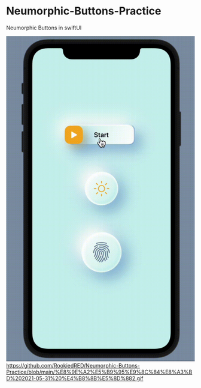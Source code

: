 # Neumorphic-Buttons-Practice
Neumorphic Buttons in swiftUI

![image](https://github.com/RookiedRED/Neumorphic-Buttons-Practice/blob/main/%E8%9E%A2%E5%B9%95%E9%8C%84%E8%A3%BD%202021-05-31%20%E4%B8%8B%E5%8D%882.gif)https://github.com/RookiedRED/Neumorphic-Buttons-Practice/blob/main/%E8%9E%A2%E5%B9%95%E9%8C%84%E8%A3%BD%202021-05-31%20%E4%B8%8B%E5%8D%882.gif
